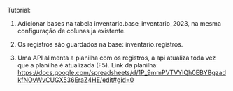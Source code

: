 Tutorial:

1. Adicionar bases na tabela inventario.base_inventario_2023, na mesma configuração de colunas ja existente.

2. Os registros são guardados na base: inventario.registros.

3. Uma API alimenta a planilha com os registros, a api atualiza toda vez que a planilha é atualizada (F5). Link da planilha: https://docs.google.com/spreadsheets/d/1P_9mmPVTVYlQh0EBYBgzadkfNOvWvCUGX536EraZ4HE/edit#gid=0